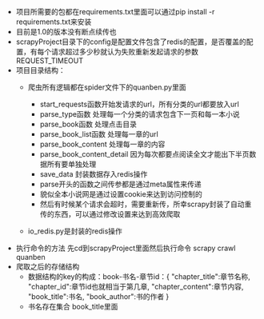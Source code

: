 
+ 项目所需要的包都在requirements.txt里面可以通过pip install -r requirements.txt来安装
+ 目前是1.0的版本没有断点续传也
+ scrapyProject目录下的config是配置文件包含了redis的配置，是否覆盖的配置，有每个请求超过多少秒就认为失败重新发起请求的参数REQUEST_TIMEOUT
+ 项目目录结构：
    - 爬虫所有逻辑都在spider文件下的quanben.py里面
        + start_requests函数开始发请求的url，所有分类的url都要放入url
        + parse_type函数 处理每一个分类的请求包含下一页和每一本小说
        + parse_book函数 处理点击目录
        + parse_book_list函数 处理每一章的url
        + parse_book_content 处理每一章的内容
        + parse_book_content_detail 因为每次都要点阅读全文才能出下半页数据所有要单独处理
        + save_data 封装数据存入redis操作
        + parse开头的函数之间传参都是通过meta属性来传递
        + 貌似全本小说网是通过设置cookie来达到访问控制的
        + 然后有时候某个请求会超时，需要重新传，所幸scrapy封装了自动重传的东西，可以通过修改设置来达到高效爬取
        
    - io_redis.py是封装的redis操作
+ 执行命令的方法 先cd到scrapyProject里面然后执行命令 scrapy crawl quanben
+ 爬取之后的存储结构
    - 数据结构的key的构成：book-书名-章节id：{
    "chapter_title":章节名称, 
    "chapter_id":章节id也就相当于第几章, 
    "chapter_content":章节内容, 
    "book_title":书名, 
    "book_author":书的作者 
    }
    - 书名存在集合 book_title里面